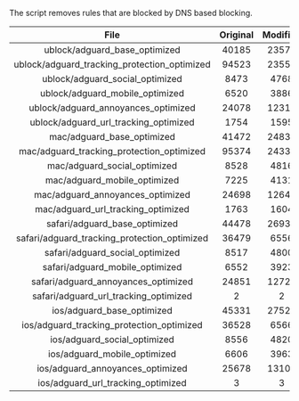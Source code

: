 The script removes rules that are blocked by DNS based blocking.


| File | Original | Modified |
|:----:|:-----:|:-----:|
| ublock/adguard_base_optimized | 40185 | 23578 |
| ublock/adguard_tracking_protection_optimized | 94523 | 23559 |
| ublock/adguard_social_optimized | 8473 | 4768 |
| ublock/adguard_mobile_optimized | 6520 | 3886 |
| ublock/adguard_annoyances_optimized | 24078 | 12312 |
| ublock/adguard_url_tracking_optimized | 1754 | 1595 |
| mac/adguard_base_optimized | 41472 | 24833 |
| mac/adguard_tracking_protection_optimized | 95374 | 24337 |
| mac/adguard_social_optimized | 8528 | 4816 |
| mac/adguard_mobile_optimized | 7225 | 4131 |
| mac/adguard_annoyances_optimized | 24698 | 12646 |
| mac/adguard_url_tracking_optimized | 1763 | 1604 |
| safari/adguard_base_optimized | 44478 | 26932 |
| safari/adguard_tracking_protection_optimized | 36479 | 6556 |
| safari/adguard_social_optimized | 8517 | 4800 |
| safari/adguard_mobile_optimized | 6552 | 3923 |
| safari/adguard_annoyances_optimized | 24851 | 12724 |
| safari/adguard_url_tracking_optimized | 2 | 2 |
| ios/adguard_base_optimized | 45331 | 27521 |
| ios/adguard_tracking_protection_optimized | 36528 | 6566 |
| ios/adguard_social_optimized | 8556 | 4820 |
| ios/adguard_mobile_optimized | 6606 | 3963 |
| ios/adguard_annoyances_optimized | 25678 | 13106 |
| ios/adguard_url_tracking_optimized | 3 | 3 |
